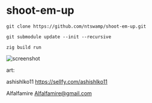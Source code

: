 # shoot-em-up
```git clone https://github.com/ntswamp/shoot-em-up.git```

```git submodule update --init --recursive```

```zig build run```

![screenshot](https://github.com/ntswamp/shoot-em-up/assets/50705651/c53fce29-9699-4e4c-93ca-8f277a545a8a)

art: 

ashishlko11 https://sellfy.com/ashishlko11

Alfalfamire Alfalfamire@gmail.com
